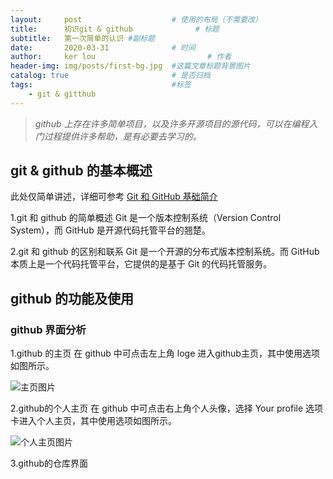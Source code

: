 ```yaml
---
layout:     post   				    # 使用的布局（不需要改）
title:      初识git & github 				# 标题 
subtitle:   第一次简单的认识 #副标题
date:       2020-03-31 				# 时间
author:     ker lou 						# 作者
header-img: img/posts/first-bg.jpg 	#这篇文章标题背景图片
catalog: true 						# 是否归档
tags:								#标签
    - git & gitthub
---
```


>*github 上存在许多简单项目，以及许多开源项目的源代码，可以在编程入门过程提供许多帮助，是有必要去学习的。*

## git & github 的基本概述

此处仅简单讲述，详细可参考 [Git 和 GitHub 基础简介](https://www.ibm.com/developerworks/cn/opensource/os-cn-git-and-github-1/index.html?ca=drs- "Git 和 GitHub 基础简介")

1.git 和 github 的简单概述
  Git 是一个版本控制系统（Version Control System），而 GitHub 是开源代码托管平台的翘楚。

2.git 和 github 的区别和联系
  Git 是一个开源的分布式版本控制系统。而 GitHub 本质上是一个代码托管平台，它提供的是基于 Git 的代码托管服务。

## github 的功能及使用

### github 界面分析

1.github 的主页
  在 github 中可点击左上角 loge 进入github主页，其中使用选项如图所示。

![主页图片](https://s1.ax1x.com/2020/03/31/GQu2bF.md.png)

2.github的个人主页
  在 github 中可点击右上角个人头像，选择 Your profile 选项卡进入个人主页，其中使用选项如图所示。

![个人主页图片](https://s1.ax1x.com/2020/03/31/GQ1B6I.md.png)

3.github的仓库界面
  